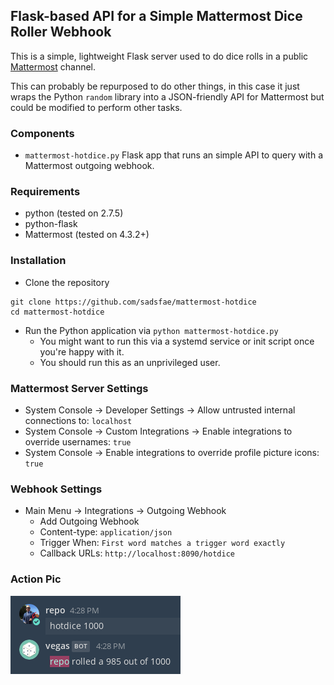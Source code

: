 ## Flask-based API for a Simple Mattermost Dice Roller Webhook

This is a simple, lightweight Flask server used to do dice rolls in a public [Mattermost](https://about.mattermost.com/) channel.

This can probably be repurposed to do other things, in this case it just wraps the Python ```random``` library into a JSON-friendly API for Mattermost but could be modified to perform other tasks.

### Components

* ```mattermost-hotdice.py``` Flask app that runs an simple API to query with a
  Mattermost outgoing webhook.

### Requirements
* python (tested on 2.7.5)
* python-flask
* Mattermost (tested on 4.3.2+)

### Installation

* Clone the repository
```
git clone https://github.com/sadsfae/mattermost-hotdice
cd mattermost-hotdice
```

* Run the Python application via ```python mattermost-hotdice.py```
   - You might want to run this via a systemd service or init script once you're happy with it.
   - You should run this as an unprivileged user.

### Mattermost Server Settings

* System Console -> Developer Settings -> Allow untrusted internal connections to: ```localhost```
* System Console -> Custom Integrations -> Enable integrations to override usernames: ```true```
* System Console -> Enable integrations to override profile picture icons: ```true```

### Webhook Settings

* Main Menu -> Integrations -> Outgoing Webhook
  - Add Outgoing Webhook
  - Content-type: ```application/json```
  - Trigger When: ```First word matches a trigger word exactly```
  - Callback URLs:  ```http://localhost:8090/hotdice```

### Action Pic

![hotdice](/image/diceroll.png?raw=true)
